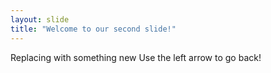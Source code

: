 ```yaml
---
layout: slide
title: "Welcome to our second slide!"
---
```

Replacing with something new
Use the left arrow to go back!
